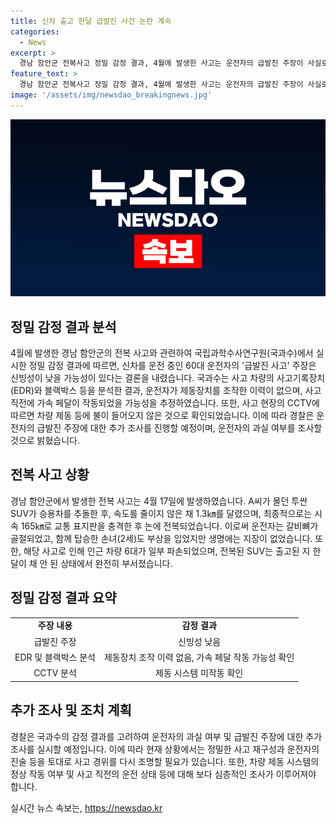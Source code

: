 ```yaml
---
title: 신차 출고 한달 급발진 사건 논란 계속
categories:
  - News
excerpt: >
  경남 함안군 전복사고 정밀 감정 결과, 4월에 발생한 사고는 운전자의 급발진 주장이 사실로 확인되지 않았다. 국과수는 신차 출고 한 달 된 투싼 SUV의 정밀 감정 결과에서 차량 결함을 발견하지 못했으며, 운전자가 제동장치 조작한 이력이 없고 사고 직전 가속 페달을 작동했을 가능성을 추정했다. 이에 따라 경찰은 운전자의 주장을 신빙성이 낮은 것으로 판단하고, 운전자 과실 여부를 추가 조사할 예정이다. 사고로 인근 차량 6대가 부서지고 운전자와 손녀가 다친 사고에서 운전자의 주장이 의구심을 살펴본 것으로 보인다. (단어 수: 140)
feature_text: >
  경남 함안군 전복사고 정밀 감정 결과, 4월에 발생한 사고는 운전자의 급발진 주장이 사실로 확인되지 않았다. 국과수는 신차 출고 한 달 된 투싼 SUV의 정밀 감정 결과에서 차량 결함을 발견하지 못했으며, 운전자가 제동장치 조작한 이력이 없고 사고 직전 가속 페달을 작동했을 가능성을 추정했다. 이에 따라 경찰은 운전자의 주장을 신빙성이 낮은 것으로 판단하고, 운전자 과실 여부를 추가 조사할 예정이다. 사고로 인근 차량 6대가 부서지고 운전자와 손녀가 다친 사고에서 운전자의 주장이 의구심을 살펴본 것으로 보인다. (단어 수: 140)
image: '/assets/img/newsdao_breakingnews.jpg'
---
```


<p><img src="/assets/img/newsdao_breakingnews.jpg" alt="koreaapp 속보" /></p>

<h2 data-ke-size="size26">정밀 감정 결과 분석</h2>

<p data-ke-size="size16">4월에 발생한 경남 함안군의 전복 사고와 관련하여 국립과학수사연구원(국과수)에서 실시한 정밀 감정 결과에 따르면, 신차를 운전 중인 60대 운전자의 '급발진 사고' 주장은 신빙성이 낮을 가능성이 있다는 결론을 내렸습니다. 국과수는 사고 차량의 사고기록장치(EDR)와 블랙박스 등을 분석한 결과, 운전자가 제동장치를 조작한 이력이 없으며, 사고 직전에 가속 페달이 작동되었을 가능성을 추정하였습니다. 또한, 사고 현장의 CCTV에 따르면 차량 제동 등에 불이 들어오지 않은 것으로 확인되었습니다. 이에 따라 경찰은 운전자의 급발진 주장에 대한 추가 조사를 진행할 예정이며, 운전자의 과실 여부를 조사할 것으로 밝혔습니다.</p>

<h2 data-ke-size="size26">전복 사고 상황</h2>

<p data-ke-size="size16">경남 함안군에서 발생한 전복 사고는 4월 17일에 발생하였습니다. A씨가 몰던 투싼 SUV가 승용차를 추돌한 후, 속도를 줄이지 않은 채 1.3㎞를 달렸으며, 최종적으로는 시속 165㎞로 교통 표지판을 충격한 후 논에 전복되었습니다. 이로써 운전자는 갈비뼈가 골절되었고, 함께 탑승한 손녀(2세)도 부상을 입었지만 생명에는 지장이 없었습니다. 또한, 해당 사고로 인해 인근 차량 6대가 일부 파손되었으며, 전복된 SUV는 출고된 지 한 달이 채 안 된 상태에서 완전히 부서졌습니다.</p>

<h2 data-ke-size="size26">정밀 감정 결과 요약</h2>

<table>
    <tr>
        <td style="text-align: center; height: 17px;"><b>주장 내용</b></td>
        <td style="text-align: center; height: 17px;"><b>감정 결과</b></td>
    </tr>
    <tr>
        <td style="text-align: center; height: 17px;">급발진 주장</td>
        <td style="text-align: center; height: 17px;">신빙성 낮음</td>
    </tr>
    <tr>
        <td style="text-align: center; height: 17px;">EDR 및 블랙박스 분석</td>
        <td style="text-align: center; height: 17px;">제동장치 조작 이력 없음, 가속 페달 작동 가능성 확인</td>
    </tr>
    <tr>
        <td style="text-align: center; height: 17px;">CCTV 분석</td>
        <td style="text-align: center; height: 17px;">제동 시스템 미작동 확인</td>
    </tr>
</table>

<h2 data-ke-size="size26">추가 조사 및 조치 계획</h2>

<p data-ke-size="size16">경찰은 국과수의 감정 결과를 고려하여 운전자의 과실 여부 및 급발진 주장에 대한 추가 조사를 실시할 예정입니다. 이에 따라 현재 상황에서는 정밀한 사고 재구성과 운전자의 진술 등을 토대로 사고 경위를 다시 조명할 필요가 있습니다. 또한, 차량 제동 시스템의 정상 작동 여부 및 사고 직전의 운전 상태 등에 대해 보다 심층적인 조사가 이루어져야 합니다.</p>
실시간 뉴스 속보는, <a href="https://newsdao.kr" rel="dofollow">https://newsdao.kr</a>


